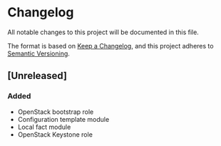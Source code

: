 # Changelog

All notable changes to this project will be documented in this file.

The format is based on [Keep a Changelog](https://keepachangelog.com/en/1.0.0/),
and this project adheres to [Semantic Versioning](https://semver.org/spec/v2.0.0.html).

## [Unreleased]

### Added

- OpenStack bootstrap role
- Configuration template module
- Local fact module
- OpenStack Keystone role

[1.0.0]: https://git.dubzland.com/dubzland/ansible-collection-openstack/-/tree/1.0.0
